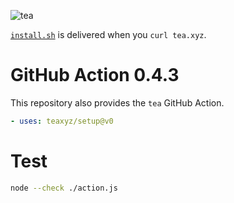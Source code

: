 ![tea](https://tea.xyz/banner.png)

[`install.sh`](./install.sh) is delivered when you `curl tea.xyz`.


# GitHub Action 0.4.3

This repository also provides the `tea` GitHub Action.

```yaml
- uses: teaxyz/setup@v0
```

# Test

```sh
node --check ./action.js
```
